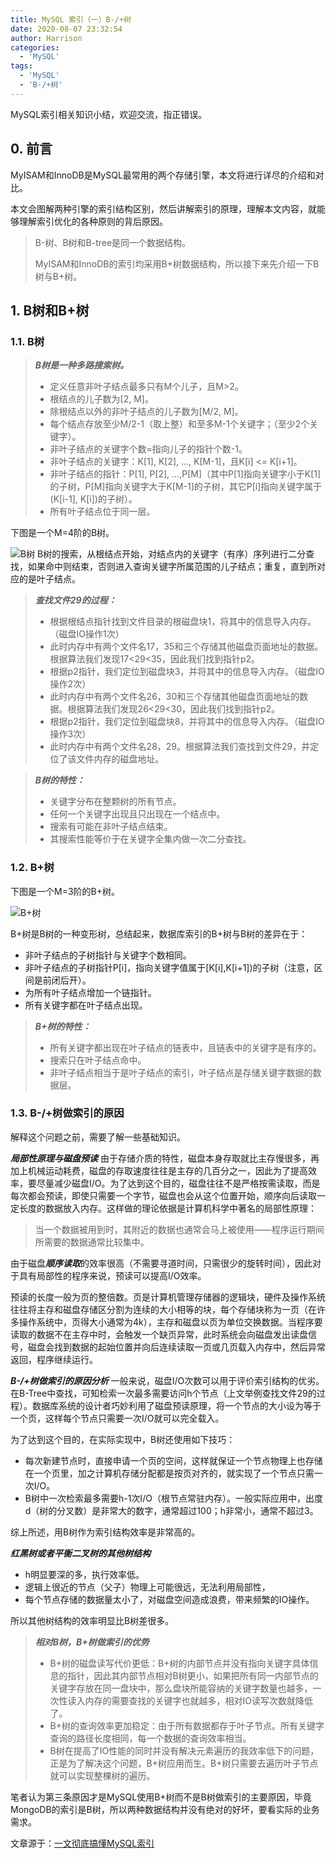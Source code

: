```yaml
---
title: MySQL 索引（一）B-/+树
date: 2020-08-07 23:32:54
author: Harrison
categories:
  - 'MySQL'
tags:
  - 'MySQL'
  - 'B-/+树'
---
```

MySQL索引相关知识小结，欢迎交流，指正错误。
<!-- more -->

## 0. 前言
MyISAM和InnoDB是MySQL最常用的两个存储引擎，本文将进行详尽的介绍和对比。

本文会图解两种引擎的索引结构区别，然后讲解索引的原理，理解本文内容，就能够理解索引优化的各种原则的背后原因。

> B-树、B树和B-tree是同一个数据结构。
> 
> MyISAM和InnoDB的索引均采用B+树数据结构，所以接下来先介绍一下B树与B+树。

## 1. B树和B+树

### 1.1. B树

> ***B树是一种多路搜索树。***
> + 定义任意非叶子结点最多只有M个儿子，且M>2。
> + 根结点的儿子数为[2, M]。
> + 除根结点以外的非叶子结点的儿子数为[M/2, M]。
> + 每个结点存放至少M/2-1（取上整）和至多M-1个关键字；（至少2个关键字）。
> + 非叶子结点的关键字个数=指向儿子的指针个数-1。
> + 非叶子结点的关键字：K[1], K[2], …, K[M-1]，且K[i] <= K[i+1]。
> + 非叶子结点的指针：P[1], P[2], …,P[M]（其中P[1]指向关键字小于K[1]的子树，P[M]指向关键字大于K[M-1]的子树，其它P[i]指向关键字属于(K[i-1], K[i])的子树）。
> + 所有叶子结点位于同一层。

下图是一个M=4阶的B树。

![B树](https://gitee.com/yuanlu_k/BlogImages/raw/master/MySQL%E7%B4%A2%E5%BC%95/B%E6%A0%91.jpg)
B树的搜索，从根结点开始，对结点内的关键字（有序）序列进行二分查找，如果命中则结束，否则进入查询关键字所属范围的儿子结点；重复，直到所对应的是叶子结点。

> ***查找文件29的过程：***
> + 根据根结点指针找到文件目录的根磁盘块1，将其中的信息导入内存。（磁盘IO操作1次）
> + 此时内存中有两个文件名17，35和三个存储其他磁盘页面地址的数据。根据算法我们发现17<29<35，因此我们找到指针p2。
> + 根据p2指针，我们定位到磁盘块3，并将其中的信息导入内存。（磁盘IO操作2次）
> + 此时内存中有两个文件名26，30和三个存储其他磁盘页面地址的数据。根据算法我们发现26<29<30，因此我们找到指针p2。
> + 根据p2指针，我们定位到磁盘块8，并将其中的信息导入内存。（磁盘IO操作3次）
> + 此时内存中有两个文件名28，29。根据算法我们查找到文件29，并定位了该文件内存的磁盘地址。


> ***B树的特性：***
> + 关键字分布在整颗树的所有节点。
> + 任何一个关键字出现且只出现在一个结点中。
> + 搜索有可能在非叶子结点结束。
> + 其搜索性能等价于在关键字全集内做一次二分查找。


### 1.2. B+树
下图是一个M=3阶的B+树。

![B+树](https://gitee.com/yuanlu_k/BlogImages/raw/master/MySQL%E7%B4%A2%E5%BC%95/B+%E6%A0%91.jpg)

B+树是B树的一种变形树，总结起来，数据库索引的B+树与B树的差异在于：

- 非叶子结点的子树指针与关键字个数相同。
- 非叶子结点的子树指针P[i]，指向关键字值属于[K[i],K[i+1])的子树（注意，区间是前闭后开）。
- 为所有叶子结点增加一个链指针。
- 所有关键字都在叶子结点出现。

> ***B+树的特性：***
> + 所有关键字都出现在叶子结点的链表中，且链表中的关键字是有序的。
> + 搜索只在叶子结点命中。
> + 非叶子结点相当于是叶子结点的索引，叶子结点是存储关键字数据的数据层。


### 1.3. B-/+树做索引的原因

解释这个问题之前，需要了解一些基础知识。

***局部性原理与磁盘预读***
由于存储介质的特性，磁盘本身存取就比主存慢很多，再加上机械运动耗费，磁盘的存取速度往往是主存的几百分之一，因此为了提高效率，要尽量减少磁盘I/O。为了达到这个目的，磁盘往往不是严格按需读取，而是每次都会预读，即使只需要一个字节，磁盘也会从这个位置开始，顺序向后读取一定长度的数据放入内存。这样做的理论依据是计算机科学中著名的局部性原理：


> 当一个数据被用到时，其附近的数据也通常会马上被使用——程序运行期间所需要的数据通常比较集中。

由于磁盘***顺序读取***的效率很高（不需要寻道时间，只需很少的旋转时间），因此对于具有局部性的程序来说，预读可以提高I/O效率。

预读的长度一般为页的整倍数。页是计算机管理存储器的逻辑块，硬件及操作系统往往将主存和磁盘存储区分割为连续的大小相等的块，每个存储块称为一页（在许多操作系统中，页得大小通常为4k），主存和磁盘以页为单位交换数据。当程序要读取的数据不在主存中时，会触发一个缺页异常，此时系统会向磁盘发出读盘信号，磁盘会找到数据的起始位置并向后连续读取一页或几页载入内存中，然后异常返回，程序继续运行。

***B-/+树做索引的原因分析***
一般来说，磁盘I/O次数可以用于评价索引结构的优劣。在B-Tree中查找，可知检索一次最多需要访问h个节点（上文举例查找文件29的过程）。数据库系统的设计者巧妙利用了磁盘预读原理，将一个节点的大小设为等于一个页，这样每个节点只需要一次I/O就可以完全载入。

为了达到这个目的，在实际实现中，B树还使用如下技巧：

- 每次新建节点时，直接申请一个页的空间，这样就保证一个节点物理上也存储在一个页里，加之计算机存储分配都是按页对齐的，就实现了一个节点只需一次I/O。
- B树中一次检索最多需要h-1次I/O（根节点常驻内存）。一般实际应用中，出度d（树的分叉数）是非常大的数字，通常超过100；h非常小，通常不超过3。

综上所述，用B树作为索引结构效率是非常高的。

***红黑树或者平衡二叉树的其他树结构***

- h明显要深的多，执行效率低。
- 逻辑上很近的节点（父子）物理上可能很远，无法利用局部性，
- 每个节点存储的数据量太小了，对磁盘空间造成浪费，带来频繁的IO操作。

所以其他树结构的效率明显比B树差很多。

> ***相对B树，B+树做索引的优势***
> + B+树的磁盘读写代价更低：B+树的内部节点并没有指向关键字具体信息的指针，因此其内部节点相对B树更小，如果把所有同一内部节点的关键字存放在同一盘块中，那么盘块所能容纳的关键字数量也越多，一次性读入内存的需要查找的关键字也就越多，相对IO读写次数就降低了。
> + B+树的查询效率更加稳定：由于所有数据都存于叶子节点。所有关键字查询的路径长度相同，每一个数据的查询效率相当。
> + B树在提高了IO性能的同时并没有解决元素遍历的我效率低下的问题，正是为了解决这个问题，B+树应用而生。B+树只需要去遍历叶子节点就可以实现整棵树的遍历。

笔者认为第三条原因才是MySQL使用B+树而不是B树做索引的主要原因，毕竟MongoDB的索引是B树，所以两种数据结构并没有绝对的好坏，要看实际的业务需求。

文章源于：[一文彻底搞懂MySQL索引](https://zhuanlan.zhihu.com/p/88866208)
